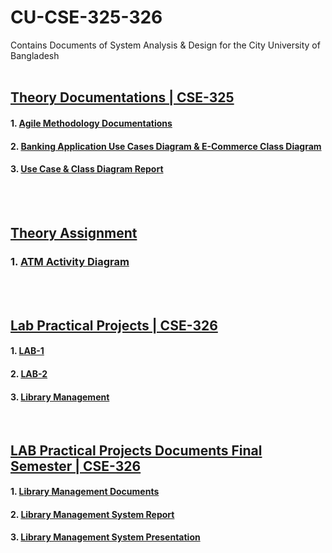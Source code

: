# CU-CSE-325-326
Contains Documents of System Analysis &amp; Design for the City University of Bangladesh
<br/><br/>

## [Theory Documentations | CSE-325](https://github.com/Shobuj47/cu-cse-325-326/tree/master/Documents/cse-325)
#### 1. [Agile Methodology Documentations](https://github.com/Shobuj47/cu-cse-325-326/blob/master/Documents/cse-325/Midterm/Agile%20Methodology.pdf)
#### 2. [Banking Application Use Cases Diagram & E-Commerce Class Diagram](https://github.com/Shobuj47/cu-cse-325-326/tree/master/Documents/cse-325/Midterm/Mid%20Term%20Final)
#### 3. [Use Case & Class Diagram Report](https://github.com/Shobuj47/cu-cse-325-326/blob/master/Documents/cse-325/Midterm/Mid%20Term%20Final/Mid%20Term%20Report%20Final.pdf)
<br/><br/>

## [Theory Assignment](https://github.com/Shobuj47/cu-cse-325-326/tree/master/Documents/cse-325/Final)
### 1. [ATM Activity Diagram](https://github.com/Shobuj47/cu-cse-325-326/blob/master/Documents/cse-325/Final/Assignment-1.pdf)
<br/><br/>

## [Lab Practical Projects | CSE-326](https://github.com/Shobuj47/cu-cse-325-326/tree/master/Development)
#### 1. [LAB-1](https://github.com/Shobuj47/cu-cse-325-326/tree/master/Development/lab-1)
#### 2. [LAB-2](https://github.com/Shobuj47/cu-cse-325-326/tree/master/Development/lab-2)
#### 3. [Library Management](https://github.com/Shobuj47/cu-cse-325-326/tree/master/Development/librarymanagement)
<br/>

## [LAB Practical Projects Documents Final Semester | CSE-326](https://github.com/Shobuj47/cu-cse-325-326/tree/master/Documents/cse-326)
#### 1. [Library Management Documents](https://github.com/Shobuj47/cu-cse-325-326/tree/master/Documents/cse-326/Final)
#### 2. [Library Management System Report](https://github.com/Shobuj47/cu-cse-325-326/blob/master/Documents/cse-326/Final/Library%20Management.pdf)
#### 3. [Library Management System Presentation](https://github.com/Shobuj47/cu-cse-325-326/blob/master/Documents/cse-326/Final/LMS%20Presentation.pptx)
